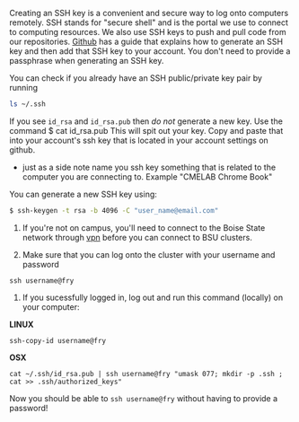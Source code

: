 Creating an SSH key is a convenient and secure way to log onto computers remotely. SSH stands for "secure shell" and is the portal we use to connect to computing resources. We also use SSH keys to push and pull code from our repositories. [Github](https://docs.github.com/en/github/authenticating-to-github/connecting-to-github-with-ssh) has a guide that explains how to generate an SSH key and then add that SSH key to your account. You don't need to provide a passphrase when generating an SSH key.

You can check if you already have an SSH public/private key pair by running 
```bash
ls ~/.ssh
```
If you see `id_rsa` and `id_rsa.pub` then *do not* generate a new key.
 Use the command $ cat id_rsa.pub 
 This will spit out your key. Copy and paste that into your account's ssh key that is located in your account settings on github.
 * just as a side note name you ssh key something that is related to the computer you are connecting to. Example "CMELAB Chrome Book"

You can generate a new SSH key using:
```bash
$ ssh-keygen -t rsa -b 4096 -C "user_name@email.com"
```

1. If you're not on campus, you'll need to connect to the Boise State network through [vpn](https://www.boisestate.edu/oit-network/vpn-services/) before you can connect to BSU clusters.

1. Make sure that you can log onto the cluster with your username and password
```
ssh username@fry
```

1. If you sucessfully logged in, log out and run this command (locally) on your computer:

**LINUX**

```ssh-copy-id username@fry```

**OSX**

```cat ~/.ssh/id_rsa.pub | ssh username@fry "umask 077; mkdir -p .ssh ; cat >> .ssh/authorized_keys"```

Now you should be able to ```ssh username@fry``` without having to provide a password!
